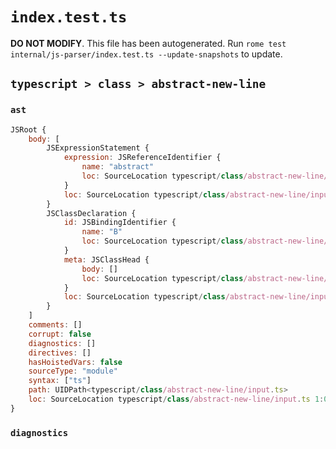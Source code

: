 # `index.test.ts`

**DO NOT MODIFY**. This file has been autogenerated. Run `rome test internal/js-parser/index.test.ts --update-snapshots` to update.

## `typescript > class > abstract-new-line`

### `ast`

```javascript
JSRoot {
	body: [
		JSExpressionStatement {
			expression: JSReferenceIdentifier {
				name: "abstract"
				loc: SourceLocation typescript/class/abstract-new-line/input.ts 1:0-1:8 (abstract)
			}
			loc: SourceLocation typescript/class/abstract-new-line/input.ts 1:0-1:8
		}
		JSClassDeclaration {
			id: JSBindingIdentifier {
				name: "B"
				loc: SourceLocation typescript/class/abstract-new-line/input.ts 2:6-2:7 (B)
			}
			meta: JSClassHead {
				body: []
				loc: SourceLocation typescript/class/abstract-new-line/input.ts 2:0-2:10
			}
			loc: SourceLocation typescript/class/abstract-new-line/input.ts 2:0-2:10
		}
	]
	comments: []
	corrupt: false
	diagnostics: []
	directives: []
	hasHoistedVars: false
	sourceType: "module"
	syntax: ["ts"]
	path: UIDPath<typescript/class/abstract-new-line/input.ts>
	loc: SourceLocation typescript/class/abstract-new-line/input.ts 1:0-3:0
}
```

### `diagnostics`

```

```
